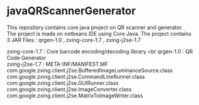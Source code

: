 # javaQRScannerGenerator
This repository contains core java project on QR scanner and generator. 
The project is made on netbeans IDE using Core Java.
The project contains 3 JAR Files : qrgen-1.0 , zxing-core-1.7 , zxing-j2se-1.7

zxing-core-1.7 : Core barcode encoding/decoding library <br
qrgen-1.0 : QR Code Generator<br>
zxing-j2se-1.7 : META-INF/MANIFEST.MF <br>
                com.google.zxing.client.j2se.BufferedImageLuminanceSource.class
                com.google.zxing.client.j2se.CommandLineRunner.class
                com.google.zxing.client.j2se.GUIRunner.class
                com.google.zxing.client.j2se.ImageConverter.class
                com.google.zxing.client.j2se.MatrixToImageWriter.class
